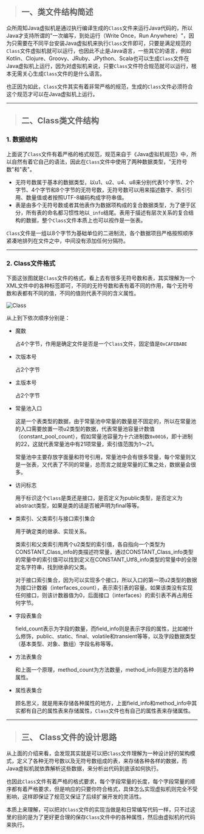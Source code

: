 >## 一、类文件结构简述
众所周知Java虚拟机是通过执行编译生成的```Class```文件来运行Java代码的，所以Java才支持所谓的"一次编写，到处运行（Write Once，Run Anywhere）"，因为只需要在不同平台安装Java虚拟机来执行```Class```文件即可，只要是满足规范的```Class```文件虚拟机就可以运行，也因此不止是Java语言，一些其它的语言，例如Kotlin、Clojure、Groovy、JRuby、JPython、Scala也可以生成```Class```文件在Java虚拟机上运行，因为对虚拟机来说，只要```Class```文件符合规范就可以运行，根本无需关心生成```Class```文件的是什么语言。

也正因为如此，```Class```文件其实有着非常严格的规范，生成的```Class```文件必须符合这个规范才可以在Java虚拟机上运行。


---


>## 二、Class类文件结构

### 1. 数据结构
上面说了```Class```文件有着严格的格式规范，规范来自于《Java虚拟机规范》中，所以自然有着它自己的语法，因此在```Class```文件中使用了两种数据类型，"无符号数"和"表"。

- 无符号数属于基本的数据类型，以u1、u2、u4、u8来分别代表1个字节、2个字节、4个字节和8个字节的无符号数，无符号数可以用来描述数字、索引引用、数量值或者按照UTF-8编码构成字符串值。
- 表是由多个无符号数或者其他表作为数据项构成的复合数据类型，为了便于区分，所有表的命名都习惯性地以```_info```结尾。表用于描述有层次关系的复合结构的数据，整个```Class```文件本质上也可以视作是一张表。

```Class```文件是一组以8个字节为基础单位的二进制流，各个数据项目严格按照顺序紧凑地排列在文件之中，中间没有添加任何分隔符。

---

### 2. Class文件格式
下面这张图就是```Class```文件的格式，看上去有很多无符号数和表，其实理解为一个XML文件中的各种标签即可，不同的无符号数和表有着不同的作用，每个无符号数和表都有不同的值，不同的值则代表不同的含义属性。

![Class](https://github.com/nemolpsky/note/blob/raw/master/file/jvm/jvm_class/1.png)

从上到下依次顺序分别是：
- 魔数

  占4个字节，作用是确定文件是否是一个```Class```文件，固定值是```0xCAFEBABE```
- 次版本号

  占2个字节
- 主版本号

  占2个字节
- 常量池入口

  这是一个表类型的数据，由于常量池中常量的数量是不固定的，所以在常量池的入口需要放置一项u2类型的数据，代表常量池容量计数值（constant_pool_count），假如常量池容量为十六进制数```0x0016```，即十进制的22，这就代表常量池中有21项常量，索引值范围为1～21。

  常量池中主要存放字面量和符号引用，常量池中会有很多常量，每个常量则又是一张表，又代表了不同的常量，总而言之就是常量的汇集之处，数据量会很多。
- 访问标志

  用于标识这个```Class```是类还是接口，是否定义为public类型，是否定义为abstract类型，如果是类的话是否被声明为final等等。

- 类索引、父类索引与接口索引集合

  用于确定类的继承、实现关系。
  
  类索引和父类索引用两个u2类型的索引值，各自指向一个类型为CONSTANT_Class_info的类描述符常量，通过CONSTANT_Class_info类型的常量中的索引值可以找到定义在CONSTANT_Utf8_info类型的常量中的全限定名字符串，找到继承的父类。

  对于接口索引集合，因为可以实现多个接口，所以入口的第一项u2类型的数据为接口计数器（interfaces_count），表示索引表的容量。如果该类没有实现任何接口，则该计数器值为0，后面接口（interfaces）的索引表不再占用任何字节。

- 字段表集合

  field_count表示为字段的数量，而field_info则是表示字段的属性，比如被什么修饰，public、static、final、volatile和transient等等，以及字段数据类型（基本类型、对象、数组）字段名称等等。

- 方法表集合
  
  和上面一个原理，method_count为方法数量，method_info则是方法的各种属性。

- 属性表集合

   顾名思义，就是用来存储各种属性的地方，上面field_info和method_info中其实都有自己的属性表来存储属性，```Class```文件也有自己的属性表来存储属性。

---

>## 三、 Class文件的设计思路

从上面的介绍来看，会发现其实就是可以把```Class```文件理解为一种设计好的架构模式，定义了各种无符号数以及无符号数组成的表，来存储各种各样的数据，而Java虚拟机就依靠解析这些数据，来分析出代码到底该如何执行。

也因此```Class```文件有着严格的格式要求，每个字段常量的长度，每个字段常量的顺序都有着严格要求，但是响应的只要你符合格式，具体怎么实现虚拟机则完全不受影响，这样即保证了规范又保证了后续扩展开发的灵活性。

本质上来理解，可以把对```Class```文件的实现当做是和日常编写代码一样，只不过这里的目的是为了更好更合理的保存```Class```文件中的各种属性，然后由虚拟机的代码来执行。